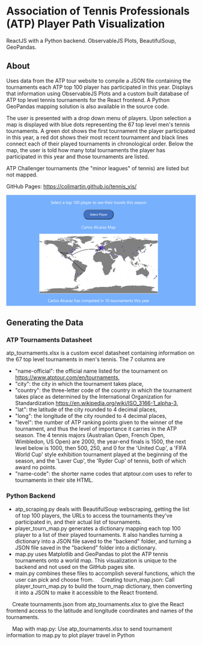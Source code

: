 # Association of Tennis Professionals (ATP) Player Path Visualization

ReactJS with a Python backend. ObservableJS Plots, BeautifulSoup, GeoPandas.

## About

Uses data from the ATP tour website to compile a JSON file containing the tournaments each ATP top 100 player has participated in this year. Displays that information using ObservableJS Plots and a custom built database of ATP top level tennis tournaments for the React frontend. A Python GeoPandas mapping solution is also available in the source code.

The user is presented with a drop down menu of players. Upon selection a map is displayed with blue dots representing the 67 top level men's tennis tournaments. A green dot shows the first tournament the player participated in this year, a red dot shows their most recent tournament and black lines connect each of their played tournaments in chronological order.
Below the map, the user is told how many total tournaments the player has participated in this year and those tournaments are listed.

ATP Challenger tournaments (the "minor leagues" of tennis) are listed but not mapped. 

GitHub Pages: https://colimartin.github.io/tennis_vis/

![alt text](https://github.com/colimartin/tennis_vis/blob/main/tennis_vis_screen.png?raw=true)

## Generating the Data

### ATP Tournaments Datasheet 
atp_tournaments.xlsx is a custom excel datasheet containing information on the 67 top level tournaments in men's tennis.
The 7 columns are 
- "name-official": the official name listed for the tournament on https://www.atptour.com/en/tournaments,
- "city": the city in which the tournament takes place,
- "country": the three-letter code of the country in which the tournament takes place as determined by the International   Organization for Standardization https://en.wikipedia.org/wiki/ISO_3166-1_alpha-3,
- "lat": the latitude of the city rounded to 4 decimal places, 
- "long": the longitude of the city rounded to 4 decimal places, 
- "level": the number of ATP ranking points given to the winner of the tournament, and thus the level of importance it carries in the ATP season. The 4 tennis majors (Australian Open, French Open, Wimbledon, US Open) are 2000, the year-end finals is 1500, the next level below is 1000, then 500, 250, and 0 for the 'United Cup', a 'FIFA World Cup' style exhibition tournament played at the beginning of the season, and the 'Laver Cup', the 'Ryder Cup' of tennis, both of which award no points.
- "name-code": the shorter name codes that atptour.com uses to refer to tournaments in their site HTML.

### Python Backend
- atp_scraping.py deals with BeautifulSoup webscraping, getting the list of top 100 players, the URLs to access the tournaments they've participated in, and their actual list of tournaments.
- player_tourn_map.py generates a dictionary mapping each top 100 player to a list of their played tournaments. It also handles turning a dictionary into a JSON file saved to the "backend" folder, and turning a JSON file saved in the "backend" folder into a dictionary.
- map.py uses Matplotlib and GeoPandas to plot the ATP tennis tournaments  onto a world map. This visualization is unique to the backend and not used on the GitHub pages site.
- main.py combines these files to accomplish several functions, which the user can pick and choose from.
&nbsp;&nbsp;&nbsp;&nbsp;Creating tourn_map.json: Call player_tourn_map.py to build the tourn_map dictionary, then converting it into a JSON to make it accessible to the React frontend.

&nbsp;&nbsp;&nbsp;&nbsp;Create tournaments.json from atp_tournaments.xlsx to give the React frontend access to the latitude and longitude coordinates and names of the tournaments.

&nbsp;&nbsp;&nbsp;&nbsp;Map with map.py: Use atp_tournaments.xlsx to send tournament information to map.py to plot player travel in Python

